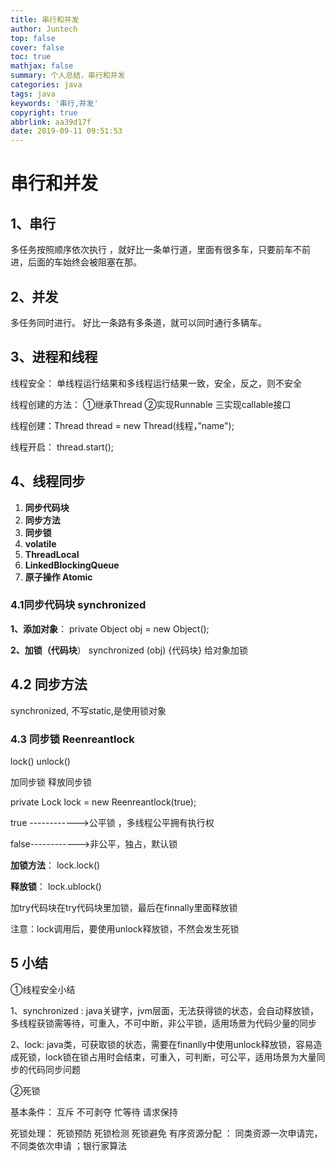 ```yaml
---
title: 串行和并发
author: Juntech
top: false
cover: false
toc: true
mathjax: false
summary: 个人总结，串行和并发
categories: java
tags: java
keywords: '串行,并发'
copyright: true
abbrlink: aa39d17f
date: 2019-09-11 09:51:53
---
```


# 				串行和并发

## 1、串行

多任务按照顺序依次执行 ，就好比一条单行道，里面有很多车，只要前车不前进，后面的车始终会被阻塞在那。

## 2、并发

多任务同时进行。 好比一条路有多条道，就可以同时通行多辆车。

## 3、进程和线程

线程安全：  单线程运行结果和多线程运行结果一致，安全，反之，则不安全

线程创建的方法： ①继承Thread  ②实现Runnable 三实现callable接口

线程创建：Thread thread = new Thread(线程，”name");

线程开启： thread.start();



## 4、线程同步

1. **同步代码块**
2. **同步方法**
3. **同步锁**
4. **volatile**
5. **ThreadLocal**
6. **LinkedBlockingQueue**
7. **原子操作 Atomic**

### 4.1同步代码块 synchronized

**1、添加对象**： private Object obj = new Object();

**2、加锁（代码块**） synchronized (obj) {代码块} 给对象加锁

## 4.2 同步方法

synchronized, 不写static,是使用锁对象

### 4.3 同步锁 Reenreantlock

lock()                              unlock()

加同步锁				释放同步锁

private Lock lock = new Reenreantlock(true);

true ------------>公平锁 ，多线程公平拥有执行权

false------------>非公平，独占，默认锁

**加锁方法**： lock.lock()

**释放锁**： lock.ublock()

加try代码块在try代码块里加锁，最后在finnally里面释放锁

注意：lock调用后，要使用unlock释放锁，不然会发生死锁

## 5 小结

①线程安全小结

1、synchronized :   java关键字，jvm层面，无法获得锁的状态，会自动释放锁，多线程获锁需等待，可重入，不可中断，非公平锁，适用场景为代码少量的同步

2、lock:  java类，可获取锁的状态，需要在finanlly中使用unlock释放锁，容易造成死锁，lock锁在锁占用时会结束，可重入，可判断，可公平，适用场景为大量同步的代码同步问题

②死锁

基本条件： 互斥 不可剥夺  忙等待  请求保持

死锁处理： 死锁预防   死锁检测   死锁避免  有序资源分配  ： 同类资源一次申请完，不同类依次申请   ；银行家算法




